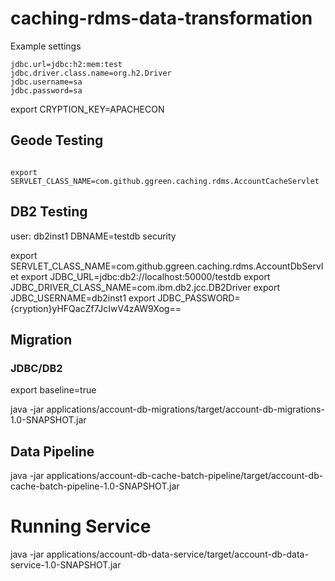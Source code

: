 # caching-rdms-data-transformation


Example settings

```properties
jdbc.url=jdbc:h2:mem:test
jdbc.driver.class.name=org.h2.Driver
jdbc.username=sa
jdbc.password=sa
```

export CRYPTION_KEY=APACHECON

## Geode Testing

```shell script

export SERVLET_CLASS_NAME=com.github.ggreen.caching.rdms.AccountCacheServlet

```

## DB2 Testing

user: db2inst1
DBNAME=testdb
security


export SERVLET_CLASS_NAME=com.github.ggreen.caching.rdms.AccountDbServlet
export JDBC_URL=jdbc:db2://localhost:50000/testdb
export JDBC_DRIVER_CLASS_NAME=com.ibm.db2.jcc.DB2Driver
export JDBC_USERNAME=db2inst1
export JDBC_PASSWORD={cryption}yHFQacZf7JcIwV4zAW9Xog==

## Migration

### JDBC/DB2

export baseline=true

java -jar applications/account-db-migrations/target/account-db-migrations-1.0-SNAPSHOT.jar 

## Data Pipeline

java -jar applications/account-db-cache-batch-pipeline/target/account-db-cache-batch-pipeline-1.0-SNAPSHOT.jar 


# Running Service

java -jar applications/account-db-data-service/target/account-db-data-service-1.0-SNAPSHOT.jar 

